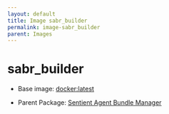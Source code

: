 ```yaml
---
layout: default
title: Image sabr_builder
permalink: image-sabr_builder
parent: Images
---
```

# sabr_builder

* Base image:  [docker:latest](image-docker:latest)

* Parent Package: [Sentient Agent Bundle Manager](package--sabr-diml-sabm)


